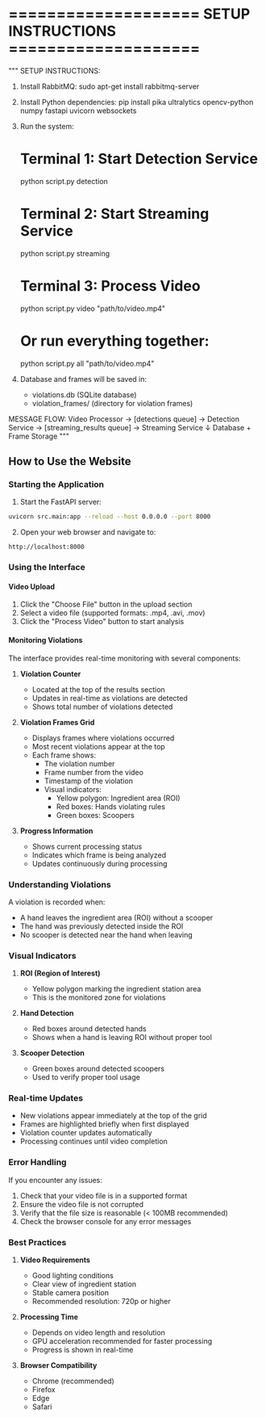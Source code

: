 # ==================== SETUP INSTRUCTIONS ====================
"""
SETUP INSTRUCTIONS:

1. Install RabbitMQ:
   sudo apt-get install rabbitmq-server

2. Install Python dependencies:
   pip install pika ultralytics opencv-python numpy fastapi uvicorn websockets

3. Run the system:
   
   # Terminal 1: Start Detection Service
   python script.py detection
   
   # Terminal 2: Start Streaming Service  
   python script.py streaming
   
   # Terminal 3: Process Video
   python script.py video "path/to/video.mp4"
   
   # Or run everything together:
   python script.py all "path/to/video.mp4"

4. Database and frames will be saved in:
   - violations.db (SQLite database)
   - violation_frames/ (directory for violation frames)

MESSAGE FLOW:
Video Processor → [detections queue] → Detection Service → [streaming_results queue] → Streaming Service
                                    ↓
                                Database + Frame Storage
"""

## How to Use the Website

### Starting the Application
1. Start the FastAPI server:
```bash
uvicorn src.main:app --reload --host 0.0.0.0 --port 8000
```

2. Open your web browser and navigate to:
```
http://localhost:8000
```

### Using the Interface

#### Video Upload
1. Click the "Choose File" button in the upload section
2. Select a video file (supported formats: .mp4, .avi, .mov)
3. Click the "Process Video" button to start analysis

#### Monitoring Violations
The interface provides real-time monitoring with several components:

1. **Violation Counter**
   - Located at the top of the results section
   - Updates in real-time as violations are detected
   - Shows total number of violations detected

2. **Violation Frames Grid**
   - Displays frames where violations occurred
   - Most recent violations appear at the top
   - Each frame shows:
     - The violation number
     - Frame number from the video
     - Timestamp of the violation
     - Visual indicators:
       - Yellow polygon: Ingredient area (ROI)
       - Red boxes: Hands violating rules
       - Green boxes: Scoopers

3. **Progress Information**
   - Shows current processing status
   - Indicates which frame is being analyzed
   - Updates continuously during processing

### Understanding Violations

A violation is recorded when:
- A hand leaves the ingredient area (ROI) without a scooper
- The hand was previously detected inside the ROI
- No scooper is detected near the hand when leaving

### Visual Indicators

1. **ROI (Region of Interest)**
   - Yellow polygon marking the ingredient station area
   - This is the monitored zone for violations

2. **Hand Detection**
   - Red boxes around detected hands
   - Shows when a hand is leaving ROI without proper tool

3. **Scooper Detection**
   - Green boxes around detected scoopers
   - Used to verify proper tool usage

### Real-time Updates

- New violations appear immediately at the top of the grid
- Frames are highlighted briefly when first displayed
- Violation counter updates automatically
- Processing continues until video completion

### Error Handling

If you encounter any issues:
1. Check that your video file is in a supported format
2. Ensure the video file is not corrupted
3. Verify that the file size is reasonable (< 100MB recommended)
4. Check the browser console for any error messages

### Best Practices

1. **Video Requirements**
   - Good lighting conditions
   - Clear view of ingredient station
   - Stable camera position
   - Recommended resolution: 720p or higher

2. **Processing Time**
   - Depends on video length and resolution
   - GPU acceleration recommended for faster processing
   - Progress is shown in real-time

3. **Browser Compatibility**
   - Chrome (recommended)
   - Firefox
   - Edge
   - Safari
